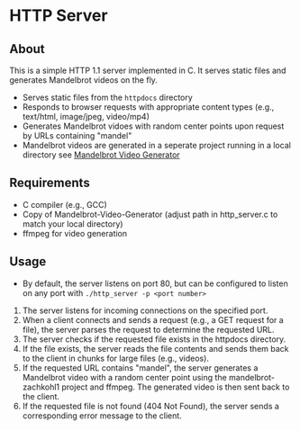 # HTTP Server
## About
This is a simple HTTP 1.1 server implemented in C. It serves static files and generates Mandelbrot videos on the fly. 
- Serves static files from the `httpdocs` directory
- Responds to browser requests with appropriate content types (e.g., text/html, image/jpeg, video/mp4)
- Generates Mandelbrot vidoes with random center points upon request by URLs containing "mandel"
- Mandelbrot videos are generated in a seperate project running in a local directory see [Mandelbrot Video Generator](https://github.com/zachkohl1/Mandelbrot-Video-Generator/upload/main)

## Requirements
- C compiler (e.g., GCC)
- Copy of Mandelbrot-Video-Generator (adjust path in http_server.c to match your local directory)
- ffmpeg for video generation

## Usage
- By default, the server listens on port 80, but can be configured to listen on any port with `./http_server -p <port number>`

1. The server listens for incoming connections on the specified port.
2. When a client connects and sends a request (e.g., a GET request for a file), the server parses the request to determine the requested URL.
3. The server checks if the requested file exists in the httpdocs directory.
4. If the file exists, the server reads the file contents and sends them back to the client in chunks for large files (e.g., videos).
5. If the requested URL contains "mandel", the server generates a Mandelbrot video with a random center point using the mandelbrot-zachkohl1 project and ffmpeg. The generated video is then sent back to the client.
6. If the requested file is not found (404 Not Found), the server sends a corresponding error message to the client.
